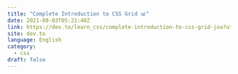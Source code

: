 ```yaml
---
title: "Complete Introduction to CSS Grid 📊"
date: 2021-08-03T05:21:40Z
link: https://dev.to/learn_css/complete-introduction-to-css-grid-joa?utm_medium=RSS&utm_source=news.12bit.vn
site: dev.to
language: English
category:
  - css
draft: false
---
```


